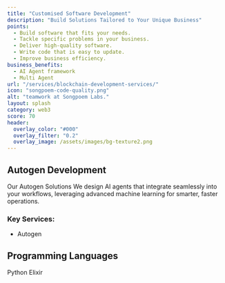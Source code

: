 ```yaml
---
title: "Customised Software Development"
description: "Build Solutions Tailored to Your Unique Business"
points:
  - Build software that fits your needs.
  - Tackle specific problems in your business.
  - Deliver high-quality software.
  - Write code that is easy to update.
  - Improve business efficiency.
business_benefits:
  - AI Agent framework
  - Multi Agent
url: "/services/blockchain-development-services/"
icon: "songpoem-code-quality.png"
alt: "teamwork at Songpoem Labs."
layout: splash
category: web3
score: 70
header:
  overlay_color: "#000"
  overlay_filter: "0.2"
  overlay_image: /assets/images/bg-texture2.png
---
```

## Autogen Development

Our Autogen Solutions
We design AI agents that integrate seamlessly into your workflows, leveraging advanced machine learning for smarter, faster operations.

### Key Services:
- Autogen

## Programming Languages
Python
Elixir